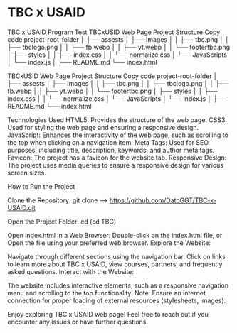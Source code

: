 # TBC x USAID
 TBC x USAID Program Test
TBCxUSID Web Page
Project Structure
Copy code
project-root-folder
│
├── assests
│   ├── Images
│   │   ├── tbc.png
│   │   ├── tbclogo.png
│   │   ├── fb.webp
│   │   ├── yt.webp
│   │   └── footertbc.png
│   ├── styles
│   │   ├── index.css
│   │   └── normalize.css
│   └── JavaScripts
│       └── index.js
│
├── README.md
└── index.html

TBCxUSID Web Page
Project Structure
Copy code
project-root-folder
│
├── assests
│   ├── Images
│   │   ├── tbc.png
│   │   ├── tbclogo.png
│   │   ├── fb.webp
│   │   ├── yt.webp
│   │   └── footertbc.png
│   ├── styles
│   │   ├── index.css
│   │   └── normalize.css
│   └── JavaScripts
│       └── index.js
│
├── README.md
└── index.html


Technologies Used
HTML5: Provides the structure of the web page.
CSS3: Used for styling the web page and ensuring a responsive design.
JavaScript: Enhances the interactivity of the web page, such as scrolling to the top when clicking on a navigation item.
Meta Tags: Used for SEO purposes, including title, description, keywords, and author meta tags.
Favicon: The project has a favicon for the website tab.
Responsive Design: The project uses media queries to ensure a responsive design for various screen sizes.


How to Run the Project

Clone the Repository:
git clone --> https://github.com/DatoGGT/TBC-x-USAID.git

Open the Project Folder:
cd <project-folder> (cd TBC)

Open index.html in a Web Browser:
Double-click on the index.html file, or
Open the file using your preferred web browser.
Explore the Website:

Navigate through different sections using the navigation bar.
Click on links to learn more about TBC x USAID, view courses, partners, and frequently asked questions.
Interact with the Website:

The website includes interactive elements, such as a responsive navigation menu and scrolling to the top functionality.
Note:
Ensure an internet connection for proper loading of external resources (stylesheets, images).

Enjoy exploring TBC x USAID web page!
Feel free to reach out if you encounter any issues or have further questions.





